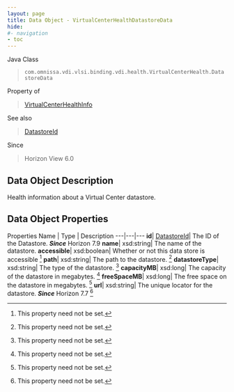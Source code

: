```yaml
---
layout: page
title: Data Object - VirtualCenterHealthDatastoreData
hide:
#- navigation
- toc
---
```






Java Class
> `com.omnissa.vdi.vlsi.binding.vdi.health.VirtualCenterHealth.DatastoreData`

Property of
> [VirtualCenterHealthInfo](vdi.health.VirtualCenterHealth.VirtualCenterHealthInfo.md#field_detail)

See also
> [DatastoreId](vdi.entity.DatastoreId.md)

Since
> Horizon View 6.0


## Data Object Description

Health information about a Virtual Center datastore.

## Data Object Properties
Properties
Name |  Type |  Description
---|---|---
**id**| [DatastoreId](vdi.entity.DatastoreId.md)|  The ID of the Datastore.  **_Since_** Horizon 7.9
**name**|  xsd:string|  The name of the datastore.
**accessible**|  xsd:boolean|  Whether or not this data store is accessible [^1]
**path**|  xsd:string|  The path to the datastore. [^1]
**datastoreType**|  xsd:string|  The type of the datastore. [^1]
**capacityMB**|  xsd:long|  The capacity of the datastore in megabytes. [^1]
**freeSpaceMB**|  xsd:long|  The free space on the datastore in megabytes. [^1]
**url**|  xsd:string|  The unique locator for the datastore.  **_Since_** Horizon 7.7 [^1]
 


 


[^1]: This property need not be set.